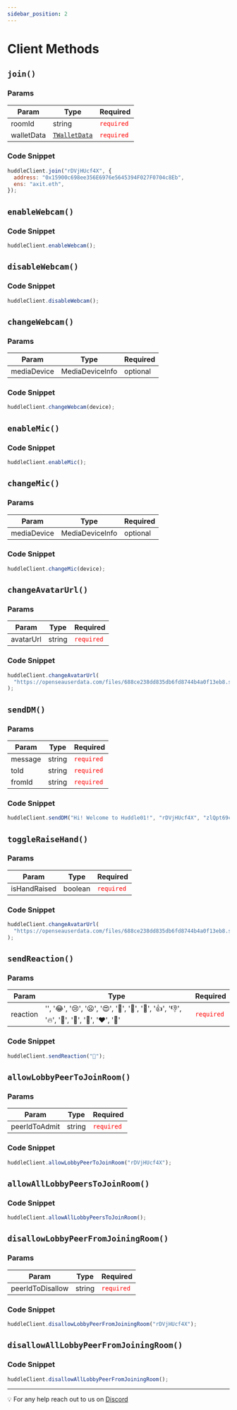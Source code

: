 ```yaml
---
sidebar_position: 2
---
```


# Client Methods

## `join()`

### Params

| Param      | Type                               | Required                            |
| ---------- | ---------------------------------- | ----------------------------------- |
| roomId     | string                             | <font color="red">`required`</font> |
| walletData | [`TWalletData`](types#twalletdata) | <font color="red">`required`</font> |

### Code Snippet

```jsx
huddleClient.join("rDVjHUcf4X", {
  address: "0x15900c698ee356E6976e5645394F027F0704c8Eb",
  ens: "axit.eth",
});
```

## `enableWebcam()`

### Code Snippet

```jsx
huddleClient.enableWebcam();
```

## `disableWebcam()`

### Code Snippet

```jsx
huddleClient.disableWebcam();
```

## `changeWebcam()`

### Params

| Param       | Type            | Required |
| ----------- | --------------- | -------- |
| mediaDevice | MediaDeviceInfo | optional |

### Code Snippet

```jsx
huddleClient.changeWebcam(device);
```

## `enableMic()`

### Code Snippet

```jsx
huddleClient.enableMic();
```

## `changeMic()`

### Params

| Param       | Type            | Required |
| ----------- | --------------- | -------- |
| mediaDevice | MediaDeviceInfo | optional |

### Code Snippet

```jsx
huddleClient.changeMic(device);
```

## `changeAvatarUrl()`

### Params

| Param     | Type   | Required                            |
| --------- | ------ | ----------------------------------- |
| avatarUrl | string | <font color="red">`required`</font> |

### Code Snippet

```jsx
huddleClient.changeAvatarUrl(
  "https://openseauserdata.com/files/688ce238dd835db6fd8744b4a0f13eb8.svg"
);
```

## `sendDM()`

### Params

| Param   | Type   | Required                            |
| ------- | ------ | ----------------------------------- |
| message | string | <font color="red">`required`</font> |
| toId    | string | <font color="red">`required`</font> |
| fromId  | string | <font color="red">`required`</font> |

### Code Snippet

```jsx
huddleClient.sendDM("Hi! Welcome to Huddle01!", "rDVjHUcf4X", "zlQpt69c69");
```

## `toggleRaiseHand()`

### Params

| Param        | Type    | Required                            |
| ------------ | ------- | ----------------------------------- |
| isHandRaised | boolean | <font color="red">`required`</font> |

### Code Snippet

```jsx
huddleClient.changeAvatarUrl(
  "https://openseauserdata.com/files/688ce238dd835db6fd8744b4a0f13eb8.svg"
);
```

## `sendReaction()`

### Params

| Param    | Type                                                                                         | Required                            |
| -------- | -------------------------------------------------------------------------------------------- | ----------------------------------- |
| reaction | '', '😂', '😢', '😦', '😍', '🤔', '👀', '🙌', '👍', '👎', '🔥', '🍻', '🚀', '🎉', '❤️', '💯' | <font color="red">`required`</font> |

### Code Snippet

```jsx
huddleClient.sendReaction("🚀");
```

## `allowLobbyPeerToJoinRoom()`

### Params

| Param         | Type   | Required                            |
| ------------- | ------ | ----------------------------------- |
| peerIdToAdmit | string | <font color="red">`required`</font> |

### Code Snippet

```jsx
huddleClient.allowLobbyPeerToJoinRoom("rDVjHUcf4X");
```

## `allowAllLobbyPeersToJoinRoom()`

### Code Snippet

```jsx
huddleClient.allowAllLobbyPeersToJoinRoom();
```

## `disallowLobbyPeerFromJoiningRoom()`

### Params

| Param            | Type   | Required                            |
| ---------------- | ------ | ----------------------------------- |
| peerIdToDisallow | string | <font color="red">`required`</font> |

### Code Snippet

```jsx
huddleClient.disallowLobbyPeerFromJoiningRoom("rDVjHUcf4X");
```

## `disallowAllLobbyPeerFromJoiningRoom()`

### Code Snippet

```jsx
huddleClient.disallowAllLobbyPeerFromJoiningRoom();
```

---

💡 For any help reach out to us on
[Discord](https://discord.com/invite/EYqfS32jYc)
